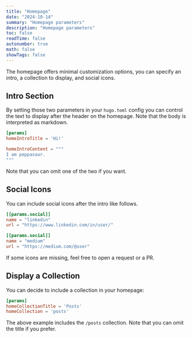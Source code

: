```yaml
---
title: "Homepage"
date: "2024-10-14"
summary: "Homepage parameters"
description: "Homepage parameters"
toc: false
readTime: false
autonumber: true
math: false
showTags: false
---
```


The homepage offers minimal customization options, you can specify an intro, a collection to display, and social icons.

## Intro Section

By setting those two parameters in your `hugo.toml` config you can control the text to display after the header on the homepage. Note that the body is interpreted as markdown.

```toml
[params]
homeIntroTitle = 'Hi!'

homeIntroContent = """
I am peppasaur.
"""
```

Note that you can omit one of the two if you want.

## Social Icons

You can include social icons after the intro like follows.

```toml
[[params.social]]
name = "linkedin"
url = "https://www.linkedin.com/in/user/"

[[params.social]]
name = "medium"
url = "https://medium.com/@user"
```

If some icons are missing, feel free to open a request or a PR.
## Display a Collection

You can decide to include a collection in your homepage:

```toml
[params]
homeCollectionTitle = 'Posts'
homeCollection = 'posts'
```

The above example includes the `/posts` collection. Note that you can omit the title if you prefer.
